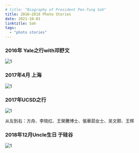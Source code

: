 ```yaml
---
# title: "Biography of President Pen-Tung Sah"
title: 2016~2018 Photo Stories
date: 2021-10-01
linktitle: Sah
tags:
  - "photo stories"
---
```


### 2016年 Yale之行with邓舒文

![1](/img/photostory/28.jpg)

### 2017年4月 上海

![1](/img/photostory/29.jpg)

### 2017年UCSD之行

![1](/img/photostory/30.jpg)

从左到右：方舟、李晓红、王榮騰博士、張華茹女士、吴文颢、王辉

### 2018年12月Uncle生日 于硅谷

![1](/img/photostory/31.jpg)
